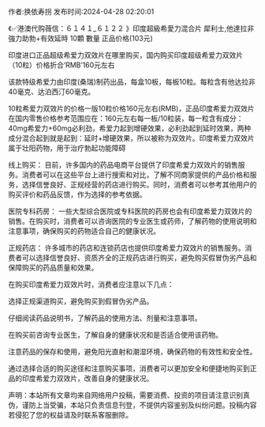 <p>作者:换依寿拐 发布时间:2024-04-28 02:20:01</p>
<p>《✅港澳代购薇信：６１４１_６１２２ 》印度超級希愛力混合片 犀利士,他達拉非 強力助勃+有效延時 10顆 數量 正品价格(103元) </p>
									<p>印度进口正品超级希爱力双效片在哪里购买，国内购买印度超级希爱力双效片（10粒）价格折合‘RMB’160元左右</p><p></p><p>该款特级希爱力由印度(桑瑞)制药出品，每盒10板，每板10粒。每粒含有他达拉非40毫克、达泊西汀60毫克。</p><p>10粒希爱力双效片的价格一版10粒价格160元左右(RMB)，正品印度希爱力双效片在国内零售价格参考范围应在：160元左右每一板/10粒装，每一粒含有成分：40mg希爱力+60mg必利劲，希爱力起到增硬效果，必利劲起到延时效果，两种成分混合起到就是起到：延时+增硬效果，所以被称为双效片。印度希爱力双效片属于壮阳药物，用于治疗勃起功能障碍</p><p>线上购买： 目前，许多国内的药品电商平台提供了印度希爱力双效片的销售服务。消费者可以在这些平台上进行搜索和对比，了解不同商家提供的产品价格和服务，选择信誉良好、正规经营的药店进行购买。同时，消费者可以参考其他用户的购买评价和药品反馈，作为选择的参考依据。</p><p>医院专科药房： 一些大型综合医院或专科医院的药房也会有印度希爱力双效片的销售。在购买时，消费者可以咨询医院的专业医生或药师，了解药物的使用说明和注意事项，确保购买的药物适合自己的健康状况。</p><p>正规药店： 许多城市的药店和连锁药店也提供印度希爱力双效片的销售服务。消费者可以选择信誉良好、资质齐全的正规药店进行购买，避免购买假冒伪劣产品和保障购买的药品质量和效果。</p><p>在购买印度希爱力双效片时，消费者应注意以下几点：</p><p>选择正规渠道购买，避免购买到假冒伪劣产品。</p><p>仔细阅读药品说明书，了解药品的使用方法、剂量和注意事项。</p><p>在购买前咨询专业医生，了解自身的健康状况和是否适合使用该药物。</p><p>注意药品的保存和使用，避免阳光直射和潮湿环境，确保药物的有效性和安全性。</p><p>通过选择合适的购买途径和注意购买事项，消费者可以更加安全和便捷地购买到正品的印度希爱力双效片，改善自身的健康状况。</p>				声明：本站所有文章均来自网络用户投稿，需要消费、投资的项目请注意识别真伪，谨防上当受骗，本站只负责信息刊登，不提供内容鉴别及纠纷问题。投稿内容若侵犯了您的权益请及时联系客服删除。				
